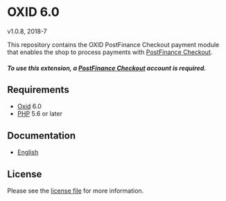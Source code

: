 # OXID 6.0

v1.0.8, 2018-7

This repository contains the OXID  PostFinance Checkout payment module that enables the shop to process payments with [PostFinance Checkout](https://www.postfinance.ch).

##### To use this extension, a [PostFinance Checkout](https://www.postfinance.ch) account is required.

## Requirements

* [Oxid](https://www.oxid-esales.com/) 6.0
* [PHP](http://php.net/) 5.6 or later

## Documentation

* [English](https://plugin-documentation.postfinance-checkout.ch/pfpayments/oxid-6.0/1.0.8/docs/en/documentation.html)

## License

Please see the [license file](https://github.com/pfpayments/oxid-6.0/blob/1.0.8/LICENSE) for more information.